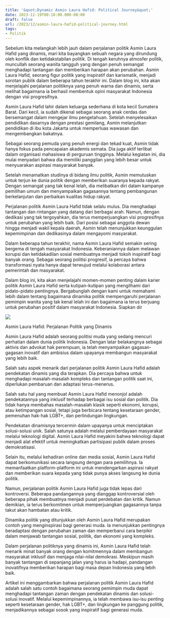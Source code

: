 ```yaml
---
title: '&quot;Dynamic Asmin Laura Hafid: Political Journey&quot;'
date: 2023-12-19T00:18:00.000-08:00
draft: false
url: /2023/12/asmin-laura-hafid-political-journey.html
tags: 
- Politik
---
```


  

Sebelum kita melangkah lebih jauh dalam perjalanan politik Asmin Laura Hafid yang dinamis, mari kita bayangkan sebuah negara yang dirundung oleh konflik dan ketidakstabilan politik. Di tengah keruhnya atmosfer politik, muncullah seorang wanita tangguh yang dengan penuh semangat menghadapi tantangan dan memberikan harapan akan perubahan. Asmin Laura Hafid, seorang figur politik yang inspiratif dan karismatik, menjadi sorotan publik dalam beberapa tahun terakhir ini. Dalam blog ini, kita akan menjelajahi perjalanan politiknya yang penuh warna dan dinamis, serta melihat bagaimana ia berhasil membentuk opini masyarakat Indonesia dengan visi progresifnya.

  

Asmin Laura Hafid lahir dalam keluarga sederhana di kota kecil Sumatera Barat. Dari kecil, ia sudah dikenal sebagai seorang anak cerdas dan bersemangat dalam mengejar ilmu pengetahuan. Setelah menyelesaikan pendidikan dasarnya dengan prestasi gemilang, Asmin melanjutkan pendidikan di ibu kota Jakarta untuk memperluas wawasan dan mengembangkan bakatnya.

  

Sebagai seorang pemuda yang penuh energi dan tekad kuat, Asmin tidak hanya fokus pada pencapaian akademis semata. Dia juga aktif terlibat dalam organisasi mahasiswa di perguruan tingginya. Melalui kegiatan ini, dia mulai menyadari bahwa dia memiliki panggilan yang lebih besar untuk menyuarakan aspirasi masyarakat banyak.

  

Setelah menamatkan studinya di bidang ilmu politik, Asmin memutuskan untuk terjun ke dunia politik dengan memberikan suaranya kepada rakyat. Dengan semangat yang tak kenal lelah, dia melibatkan diri dalam kampanye pemilihan umum dan menyampaikan gagasannya tentang pembangunan berkelanjutan dan perbaikan kualitas hidup rakyat.

  

Perjalanan politik Asmin Laura Hafid tidak selalu mulus. Dia menghadapi tantangan dan rintangan yang datang dari berbagai arah. Namun, dengan dedikasi yang tak tergoyahkan, dia terus memperjuangkan visi progresifnya untuk perubahan yang lebih baik. Dari posisi sebagai anggota dewan hingga menjadi wakil kepala daerah, Asmin telah menunjukkan keunggulan kepemimpinan dan dedikasinya dalam mengayomi masyarakat.

  

Dalam beberapa tahun terakhir, nama Asmin Laura Hafid semakin sering bergema di tengah masyarakat Indonesia. Keberaniannya dalam melawan korupsi dan ketidakadilan sosial membuatnya menjadi tokoh inspiratif bagi banyak orang. Sebagai seorang politisi progresif, ia percaya bahwa transformasi nyata hanya dapat terwujud melalui kolaborasi antara pemerintah dan masyarakat.

  

Dalam blog ini, kita akan menjelajahi momen-momen penting dalam karier politik Asmin Laura Hafid serta kutipan-kutipan yang mengilhami dari pidato-pidato pentingnya. Bergabunglah dengan kami untuk memahami lebih dalam tentang bagaimana dinamika politik mempengaruhi perjalanan pemimpin wanita yang tak kenal lelah ini dan bagaimana ia terus berjuang untuk perubahan positif dalam masyarakat Indonesia. Siapkan dir

  

![](https://cdn-2.tstatic.net/makassar/foto/bank/images/asmin-laura-hafid-biodata.jpg)

  

Asmin Laura Hafid: Perjalanan Politik yang Dinamis

  

Asmin Laura Hafid adalah seorang politisi muda yang sedang mencuri perhatian dalam dunia politik Indonesia. Dengan latar belakangnya sebagai aktivis dan advokat hak perempuan, ia telah menyampaikan gagasan-gagasan inovatif dan ambisius dalam upayanya membangun masyarakat yang lebih baik.

  

Salah satu aspek menarik dari perjalanan politik Asmin Laura Hafid adalah pendekatan dinamis yang dia terapkan. Dia percaya bahwa untuk menghadapi masalah-masalah kompleks dan tantangan politik saat ini, diperlukan pembaruan dan adaptasi terus-menerus.

  

Salah satu hal yang membuat Asmin Laura Hafid menonjol adalah pendekatannya yang inklusif terhadap berbagai isu sosial dan politik. Dia tidak hanya membahas masalah-masalah klasik seperti ekonomi, korupsi, atau ketimpangan sosial, tetapi juga berbicara tentang kesetaraan gender, pemenuhan hak-hak LGBT+, dan perlindungan lingkungan.

  

Pendekatan dinamisnya tercermin dalam upayanya untuk menciptakan solusi-solusi unik. Salah satunya adalah melalui pemberdayaan masyarakat melalui teknologi digital. Asmin Laura Hafid meyakini bahwa teknologi dapat menjadi alat efektif untuk meningkatkan partisipasi publik dalam proses demokratisasi.

  

Selain itu, melalui kehadiran online dan media sosial, Asmin Laura Hafid dapat berkomunikasi secara langsung dengan para pemilihnya. Ia memanfaatkan platform-platform ini untuk mendengarkan aspirasi rakyat dan memberikan suara kepada yang tidak punya akses langsung ke dunia politik.

  

Namun, perjalanan politik Asmin Laura Hafid juga tidak lepas dari kontroversi. Beberapa pandangannya yang dianggap kontroversial oleh beberapa pihak membuatnya menjadi pusat perdebatan dan kritik. Namun demikian, ia terus berkomitmen untuk memperjuangkan gagasannya tanpa takut akan hambatan atau kritik.

  

Dinamika politik yang ditunjukkan oleh Asmin Laura Hafid merupakan contoh yang menginspirasi bagi generasi muda. Ia menunjukkan pentingnya beradaptasi dengan perubahan zaman dan memperbarui cara berpikir dalam menjawab tantangan sosial, politik, dan ekonomi yang kompleks.

  

Dalam perjalanan politiknya yang dinamis ini, Asmin Laura Hafid telah menarik minat banyak orang dengan komitmennya dalam membangun masyarakat inklusif dan menjaga nilai-nilai demokrasi. Meskipun masih banyak tantangan di sepanjang jalan yang harus ia hadapi, pandangan inovatifnya memberikan harapan bagi masa depan Indonesia yang lebih baik.

  

Artikel ini menggambarkan bahwa perjalanan politik Asmin Laura Hafid adalah salah satu contoh bagaimana seorang pemimpin muda dapat menghadapi tantangan zaman dengan pendekatan dinamis dan solusi-solusi inovatif. Melalui kepemimpinannya, ia telah membawa isu-isu penting seperti kesetaraan gender, hak LGBT+, dan lingkungan ke panggung politik, menjadikannya sebagai sosok yang inspiratif bagi generasi muda.